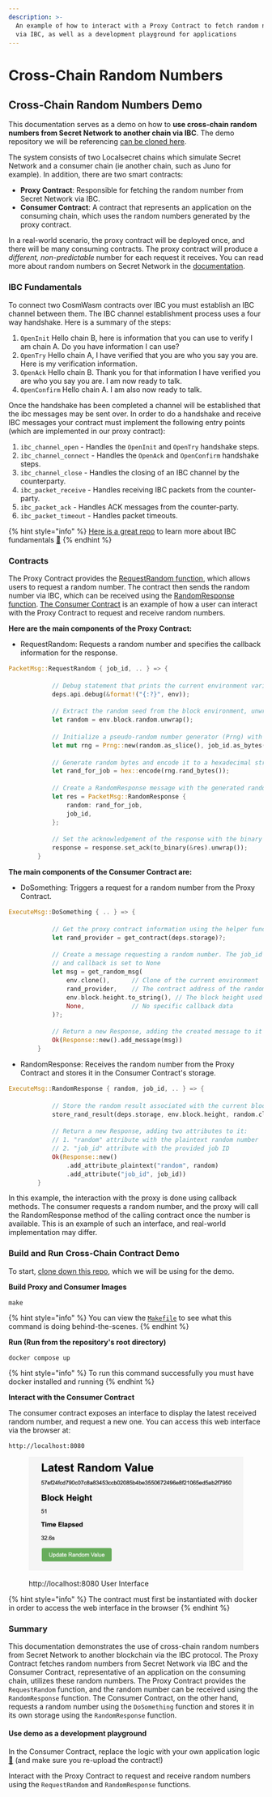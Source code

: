 ```yaml
---
description: >-
  An example of how to interact with a Proxy Contract to fetch random numbers
  via IBC, as well as a development playground for applications
---
```


# Cross-Chain Random Numbers

## Cross-Chain Random Numbers Demo

This documentation serves as a demo on how to **use cross-chain random numbers from Secret Network to another chain via IBC**. The demo repository we will be referencing [can be cloned here](https://github.com/scrtlabs/random-ibc-example).&#x20;

The system consists of two Localsecret chains which simulate Secret Network and a consumer chain (ie another chain, such as Juno for example). In addition, there are two smart contracts:

* **Proxy Contract**: Responsible for fetching the random number from Secret Network via IBC.
* **Consumer Contract**: A contract that represents an application on the consuming chain, which uses the random numbers generated by the proxy contract.

In a real-world scenario, the proxy contract will be deployed once, and there will be many consuming contracts. The proxy contract will produce a _different, non-predictable_ number for each request it receives. You can read more about random numbers on Secret Network in the [documentation](https://docs.scrt.network/secret-network-documentation/development/development-concepts/randomness-api).

### IBC Fundamentals

To connect two CosmWasm contracts over IBC you must establish an IBC channel between them. The IBC channel establishment process uses a four way handshake. Here is a summary of the steps:

1. `OpenInit` Hello chain B, here is information that you can use to verify I am chain A. Do you have information I can use?
2. `OpenTry` Hello chain A, I have verified that you are who you say you are. Here is my verification information.
3. `OpenAck` Hello chain B. Thank you for that information I have verified you are who you say you are. I am now ready to talk.
4. `OpenConfirm` Hello chain A. I am also now ready to talk.

Once the handshake has been completed a channel will be established that the ibc messages may be sent over. In order to do a handshake and receive IBC messages your contract must implement the following entry points (which are implemented in our proxy contract):

1. `ibc_channel_open` - Handles the `OpenInit` and `OpenTry` handshake steps.
2. `ibc_channel_connect` - Handles the `OpenAck` and `OpenConfirm` handshake steps.
3. `ibc_channel_close` - Handles the closing of an IBC channel by the counterparty.
4. `ibc_packet_receive` - Handles receiving IBC packets from the counter-party.
5. `ibc_packet_ack` - Handles ACK messages from the counter-party.&#x20;
6. `ibc_packet_timeout` - Handles packet timeouts.

{% hint style="info" %}
[Here is a great repo](https://github.com/0xekez/cw-ibc-example) to learn more about IBC fundamentals [🎉](https://emojipedia.org/party-popper/)
{% endhint %}

### Contracts

The Proxy Contract provides the [RequestRandom function](https://github.com/scrtlabs/random-ibc-example/blob/5ae0da52469fea0eb390a12dbfb370b03c2592a2/contracts/proxy/src/contract.rs#L73), which allows users to request a random number. The contract then sends the random number via IBC, which can be received using the [RandomResponse function](https://github.com/scrtlabs/random-ibc-example/blob/5ae0da52469fea0eb390a12dbfb370b03c2592a2/contracts/proxy/src/contract.rs#L141). [The Consumer Contract](https://github.com/scrtlabs/random-ibc-example/blob/main/contracts/consumer/src/contract.rs) is an example of how a user can interact with the Proxy Contract to request and receive random numbers.

**Here are the main components of the Proxy Contract:**

* RequestRandom: Requests a random number and specifies the callback information for the response.

```rust
PacketMsg::RequestRandom { job_id, .. } => {

            // Debug statement that prints the current environment variable
            deps.api.debug(&format!("{:?}", env));

            // Extract the random seed from the block environment, unwrapping the Option
            let random = env.block.random.unwrap();

            // Initialize a pseudo-random number generator (Prng) with the random seed and job_id as bytes
            let mut rng = Prng::new(random.as_slice(), job_id.as_bytes());

            // Generate random bytes and encode it to a hexadecimal string
            let rand_for_job = hex::encode(rng.rand_bytes());

            // Create a RandomResponse message with the generated random number and job_id
            let res = PacketMsg::RandomResponse {
                random: rand_for_job,
                job_id,
            };

            // Set the acknowledgement of the response with the binary form of RandomResponse
            response = response.set_ack(to_binary(&res).unwrap());
        }
```

**The main components of the Consumer Contract are:**

* DoSomething: Triggers a request for a random number from the Proxy Contract.

```rust
ExecuteMsg::DoSomething { .. } => {

            // Get the proxy contract information using the helper function get_contract
            let rand_provider = get_contract(deps.storage)?;

            // Create a message requesting a random number. The job_id is set as the current block height
            // and callback is set to None
            let msg = get_random_msg(
                env.clone(),      // Clone of the current environment
                rand_provider,    // The contract address of the random provider
                env.block.height.to_string(), // The block height used as the job ID
                None,             // No specific callback data
            )?;

            // Return a new Response, adding the created message to it
            Ok(Response::new().add_message(msg))
        }
```

* RandomResponse: Receives the random number from the Proxy Contract and stores it in the Consumer Contract's storage.

```rust
ExecuteMsg::RandomResponse { random, job_id, .. } => {

            // Store the random result associated with the current block height using the helper function store_rand_result
            store_rand_result(deps.storage, env.block.height, random.clone())?;

            // Return a new Response, adding two attributes to it: 
            // 1. "random" attribute with the plaintext random number
            // 2. "job_id" attribute with the provided job ID
            Ok(Response::new()
                .add_attribute_plaintext("random", random)
                .add_attribute("job_id", job_id))
        }
```

In this example, the interaction with the proxy is done using callback methods. The consumer requests a random number, and the proxy will call the RandomResponse method of the calling contract once the number is available. This is an example of such an interface, and real-world implementation may differ.

### Build and Run Cross-Chain Contract Demo

To start, [clone down this repo](https://github.com/scrtlabs/random-ibc-example/tree/5ae0da52469fea0eb390a12dbfb370b03c2592a2), which we will be using for the demo.&#x20;

**Build Proxy and Consumer Images**

```
make
```

{% hint style="info" %}
You can view the [`Makefile`](https://github.com/scrtlabs/random-ibc-example/blob/5ae0da52469fea0eb390a12dbfb370b03c2592a2/Makefile) to see what this command is doing behind-the-scenes.&#x20;
{% endhint %}

**Run (Run from the repository's root directory)**

```
docker compose up
```

{% hint style="info" %}
To run this command successfully you must have docker installed and running
{% endhint %}

**Interact with the Consumer Contract**

The consumer contract exposes an interface to display the latest received random number, and request a new one. You can access this web interface via the browser at:

```
http://localhost:8080
```

<figure><img src="../../../.gitbook/assets/rng ibc.png" alt=""><figcaption><p>http://localhost:8080 User Interface</p></figcaption></figure>

{% hint style="info" %}
The contract must first be instantiated with docker in order to access the web interface in the browser&#x20;
{% endhint %}

### Summary

This documentation demonstrates the use of cross-chain random numbers from Secret Network to another blockchain via the IBC protocol. The Proxy Contract fetches random numbers from Secret Network via IBC and the Consumer Contract, representative of an application on the consuming chain, utilizes these random numbers. The Proxy Contract provides the `RequestRandom` function, and the random number can be received using the `RandomResponse` function. The Consumer Contract, on the other hand, requests a random number using the `DoSomething` function and stores it in its own storage using the `RandomResponse` function.

#### Use demo as a development playground

In the Consumer Contract, replace the logic with your own application logic [🎉](https://emojipedia.org/party-popper/) (and make sure you re-upload the contract!)&#x20;

Interact with the Proxy Contract to request and receive random numbers using the `RequestRandom` and `RandomResponse` functions.

